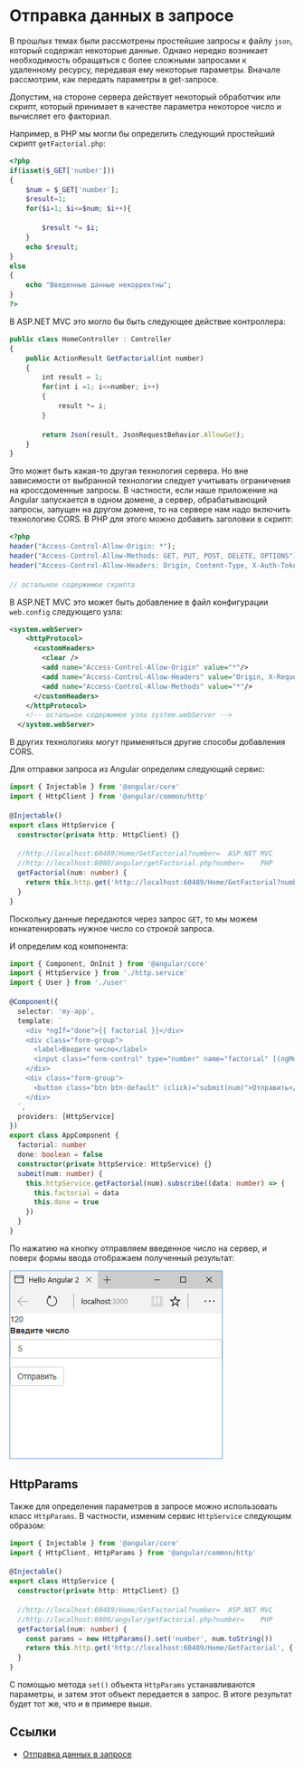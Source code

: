 # Отправка данных в запросе

В прошлых темах были рассмотрены простейшие запросы к файлу `json`, который содержал некоторые данные. Однако нередко возникает необходимость обращаться с более сложными запросами к удаленному ресурсу, передавая ему некоторые параметры. Вначале рассмотрим, как передать параметры в get-запросе.

Допустим, на стороне сервера действует некоторый обработчик или скрипт, который принимает в качестве параметра некоторое число и вычисляет его факториал.

Например, в PHP мы могли бы определить следующий простейший скрипт `getFactorial.php`:

```php
<?php
if(isset($_GET['number']))
{
    $num = $_GET['number'];
    $result=1;
    for($i=1; $i<=$num; $i++){

        $result *= $i;
    }
    echo $result;
}
else
{
    echo "Введенные данные некорректны";
}
?>
```

В ASP.NET MVC это могло бы быть следующее действие контроллера:

```typescript
public class HomeController : Controller
{
    public ActionResult GetFactorial(int number)
    {
        int result = 1;
        for(int i =1; i<=number; i++)
        {
            result *= i;
        }

        return Json(result, JsonRequestBehavior.AllowGet);
    }
}
```

Это может быть какая-то другая технология сервера. Но вне зависимости от выбранной технологии следует учитывать ограничения на кроссдоменные запросы. В частности, если наше приложение на Angular запускается в одном домене, а сервер, обрабатывающий запросы, запущен на другом домене, то на сервере нам надо включить технологию CORS. В PHP для этого можно добавить заголовки в скрипт:

```php
<?php
header("Access-Control-Allow-Origin: *");
header("Access-Control-Allow-Methods: GET, PUT, POST, DELETE, OPTIONS");
header("Access-Control-Allow-Headers: Origin, Content-Type, X-Auth-Token , Authorization");

// остальное содержимое скрипта
```

В ASP.NET MVC это может быть добавление в файл конфигурации `web.config` следующего узла:

```xml
<system.webServer>
    <httpProtocol>
      <customHeaders>
        <clear />
        <add name="Access-Control-Allow-Origin" value="*"/>
        <add name="Access-Control-Allow-Headers" value="Origin, X-Requested-With, Content-Type, Accept" />
        <add name="Access-Control-Allow-Methods" value="*"/>
      </customHeaders>
    </httpProtocol>
    <!-- остальное содержимое узла system.webServer -->
  </system.webServer>
```

В других технологиях могут применяться другие способы добавления CORS.

Для отправки запроса из Angular определим следующий сервис:

```typescript
import { Injectable } from '@angular/core'
import { HttpClient } from '@angular/common/http'

@Injectable()
export class HttpService {
  constructor(private http: HttpClient) {}

  //http://localhost:60489/Home/GetFactorial?number=  ASP.NET MVC
  //http://localhost:8080/angular/getFactorial.php?number=    PHP
  getFactorial(num: number) {
    return this.http.get('http://localhost:60489/Home/GetFactorial?number=' + num)
  }
}
```

Поскольку данные передаются через запрос `GET`, то мы можем конкатенировать нужное число со строкой запроса.

И определим код компонента:

```typescript
import { Component, OnInit } from '@angular/core'
import { HttpService } from './http.service'
import { User } from './user'

@Component({
  selector: 'my-app',
  template: `
    <div *ngIf="done">{{ factorial }}</div>
    <div class="form-group">
      <label>Введите число</label>
      <input class="form-control" type="number" name="factorial" [(ngModel)]="num" />
    </div>
    <div class="form-group">
      <button class="btn btn-default" (click)="submit(num)">Отправить</button>
    </div>
  `,
  providers: [HttpService]
})
export class AppComponent {
  factorial: number
  done: boolean = false
  constructor(private httpService: HttpService) {}
  submit(num: number) {
    this.httpService.getFactorial(num).subscribe((data: number) => {
      this.factorial = data
      this.done = true
    })
  }
}
```

По нажатию на кнопку отправляем введенное число на сервер, и поверх формы ввода отображаем полученный результат:

![Скриншот](send-data-1.png)

## HttpParams

Также для определения параметров в запросе можно использовать класс `HttpParams`. В частности, изменим сервис `HttpService` следующим образом:

```typescript
import { Injectable } from '@angular/core'
import { HttpClient, HttpParams } from '@angular/common/http'

@Injectable()
export class HttpService {
  constructor(private http: HttpClient) {}

  //http://localhost:60489/Home/GetFactorial?number=  ASP.NET MVC
  //http://localhost:8080/angular/getFactorial.php?number=    PHP
  getFactorial(num: number) {
    const params = new HttpParams().set('number', num.toString())
    return this.http.get('http://localhost:60489/Home/GetFactorial', { params })
  }
}
```

С помощью метода `set()` объекта `HttpParams` устанавливаются параметры, и затем этот объект передается в запрос. В итоге результат будет тот же, что и в примере выше.

## Ссылки

- [Отправка данных в запросе](https://metanit.com/web/angular2/6.4.php)
